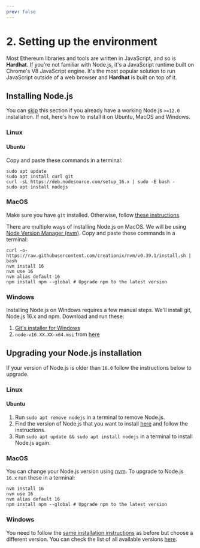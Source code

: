 ```yaml
---
prev: false
---
```


# 2. Setting up the environment

Most Ethereum libraries and tools are written in JavaScript, and so is **Hardhat**. If you're not familiar with Node.js, it's a JavaScript runtime built on Chrome's V8 JavaScript engine. It's the most popular solution to run JavaScript outside of a web browser and **Hardhat** is built on top of it.

## Installing Node.js

You can [skip](./creating-a-new-hardhat-project.md) this section if you already have a working Node.js `>=12.0` installation. If not, here's how to install it on Ubuntu, MacOS and Windows.

### Linux

#### Ubuntu

Copy and paste these commands in a terminal:

```
sudo apt update
sudo apt install curl git
curl -sL https://deb.nodesource.com/setup_16.x | sudo -E bash -
sudo apt install nodejs
```

### MacOS

Make sure you have `git` installed. Otherwise, follow [these instructions](https://www.atlassian.com/git/tutorials/install-git).

There are multiple ways of installing Node.js on MacOS. We will be using [Node Version Manager (nvm)](http://github.com/creationix/nvm). Copy and paste these commands in a terminal:

```
curl -o- https://raw.githubusercontent.com/creationix/nvm/v0.39.1/install.sh | bash
nvm install 16
nvm use 16
nvm alias default 16
npm install npm --global # Upgrade npm to the latest version
```

### Windows

Installing Node.js on Windows requires a few manual steps. We'll install git, Node.js 16.x and npm. Download and run these:

1. [Git's installer for Windows](https://git-scm.com/download/win)
2. `node-v16.XX.XX-x64.msi` from [here](https://nodejs.org/dist/latest-v16.x)

## Upgrading your Node.js installation

If your version of Node.js is older than `16.0` follow the instructions below to upgrade.

### Linux

#### Ubuntu

1. Run `sudo apt remove nodejs` in a terminal to remove Node.js.
2. Find the version of Node.js that you want to install [here](https://github.com/nodesource/distributions#debinstall) and follow the instructions.
3. Run `sudo apt update && sudo apt install nodejs` in a terminal to install Node.js again.

### MacOS

You can change your Node.js version using [nvm](http://github.com/creationix/nvm). To upgrade to Node.js `16.x` run these in a terminal:

```
nvm install 16
nvm use 16
nvm alias default 16
npm install npm --global # Upgrade npm to the latest version
```

### Windows

You need to follow the [same installation instructions](#windows) as before but choose a different version. You can check the list of all available versions [here](https://nodejs.org/en/download/releases/).
